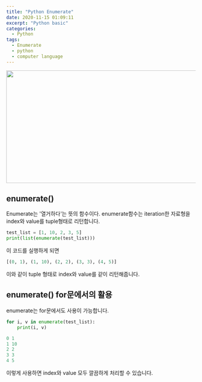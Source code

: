 ```yaml
---
title: "Python Enumerate"
date: 2020-11-15 01:09:11
excerpt: "Python basic"
categories:
  - Python
tags:
  - Enumerate
  - python
  - computer language
---
```


<p align="center">
<img src="https://cdn.pixabay.com/photo/2016/02/18/14/42/syndicate-1207270_960_720.jpg" width="800" height="300">
</p>

## enumerate()
Enumerate는 '열거하다'는 뜻의 함수이다. enumerate함수는 iteration한 자료형을 index와 value를 tuple형태로 리턴합니다. 


``` python
test_list = [1, 10, 2, 3, 5]
print(list(enumerate(test_list)))
```
이 코드를 실행하게 되면
``` python
[(0, 1), (1, 10), (2, 2), (3, 3), (4, 5)]
```
이와 같이 tuple 형태로 index와 value를 같이 리턴해줍니다.



## enumerate() for문에서의 활용

enumerate는 for문에서도 사용이 가능합니다.
```python
for i, v in enumerate(test_list):
    print(i, v)
```

```python
0 1
1 10
2 2
3 3
4 5
```

이렇게 사용하면 index와 value 모두 깔끔하게 처리할 수 있습니다. 
